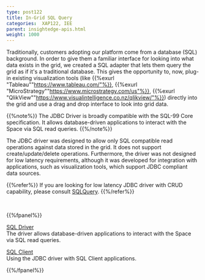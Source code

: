 ```yaml
---
type: post122
title: In-Grid SQL Query
categories:  XAP122, IEE
parent: insightedge-apis.html
weight: 1000
---
```

 

Traditionally, customers adopting our platform come from a database (SQL) background. In order to give them a familiar interface for looking into what data exists in the grid, we created a SQL adapter that lets them query the grid as if it's a traditional database. 
This gives the opportunity to, now, plug-in existing visualization tools (like {{%exurl "Tableau""https://www.tableau.com/"%}}, {{%exurl "MicroStrategy""https://www.microstrategy.com/us"%}}, {{%exurl "QlikView""https://www.visualintelligence.co.nz/qlikview/"%}}) 
directly into the grid and use a drag and drop interface to look into grid data.

{{%note%}}
The JDBC Driver is broadly compatible with the SQL-99 Core specification. It allows database-driven applications to interact with the Space via SQL read queries. 
{{%/note%}}


The JDBC driver was designed to allow only SQL compatible read operations against data stored in the grid. 
It does not support create/update/delete operations. Furthermore, the driver was not designed for low latency requirements, although it was developed for integration with applications, such as visualization tools, which support JDBC compliant data sources.


{{%refer%}}
If you are looking for low latency JDBC driver with CRUD capability, please consult [SQLQuery](./jdbc-driver.html).
{{%/refer%}}
 
<br>
 
{{%fpanel%}}

[SQL Driver](./sql-driver.html)<br>
The driver allows database-driven applications to interact with the Space via SQL read queries.
 
[SQL Client](./sql-client.html)<br>
Using the JDBC driver with SQL Client applications.  
  
 
{{%/fpanel%}}

